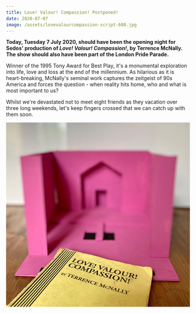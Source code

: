 ```yaml
---
title: Love! Valour! Compassion! Postponed!
date: 2020-07-07
image: /assets/lovevalourcompassion-script-600.jpg
---
```

**Today, Tuesday 7 July 2020, should have been the opening night for Sedos' production of *Love! Valour! Compassion!*, by Terrence McNally. The show should also have been part of the London Pride Parade.** 

Winner of the 1995 Tony Award for Best Play, it's a monumental exploration into life, love and loss at the end of the millennium. As hilarious as it is heart-breaking, McNally's seminal work captures the zeitgeist of 90s America and forces the question - when reality hits home, who and what is most important to us?

Whilst we're devastated not to meet eight friends as they vacation over three long weekends, let's keep fingers crossed that we can catch up with them soon.

![](/assets/lovevalourcompassion-script-600.jpg)
